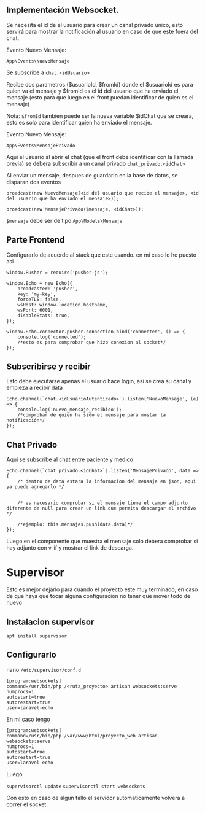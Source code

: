 ## Implementación Websocket.

Se necesita el id de el usuario para crear un canal privado único, esto servirá para mostrar la notificación al usuario en caso de que este fuera del chat.

Evento Nuevo Mensaje:

```
App\Events\NuevoMensaje
```

Se subscribe a `chat.<idUsuario>`

Recibe dos parametros ($usuarioId, $fromId) donde el $usuarioId es para quien va el mensaje y $fromId es el id del usuario que ha enviado el mensaje (esto para que luego en el front puedan identificar de quien es el mensaje)

Nota: `$fromId` tambien puede ser la nueva variable $idChat que se creara, esto es solo para identificar quien ha enviado el mensaje.

Evento Nuevo Mensaje:

```
App\Events\MensajePrivado
```

Aqui el usuario al abrir el chat (que el front debe identificar con la llamada previa) se debera subscribir a un canal privado `chat_privado.<idChat>`

Al enviar un mensaje, despues de guardarlo en la base de datos, se disparan dos eventos

```
broadcast(new NuevoMensaje(<id del usuario que recibe el mensaje>, <id del usuario que ha enviado el mensaje>));

broadcast(new MensajePrivado($mensaje, <idChat>));
```

`$mensaje` debe ser de tipo `App\Models\Mensaje`

## Parte Frontend

Configurarlo de acuerdo al stack que este usando.
en mi caso lo he puesto asi

```
window.Pusher = require('pusher-js');

window.Echo = new Echo({
    broadcaster: 'pusher',
    key: 'my-key',
    forceTLS: false,
    wsHost: window.location.hostname,
    wsPort: 6001,
    disableStats: true,
});

window.Echo.connector.pusher.connection.bind('connected', () => {
    console.log('connected');
    /*esto es para comprobar que hizo conexion al socket*/
});
```

## Subscribirse y recibir

Esto debe ejecutarse apenas el usuario hace login, asi se crea su canal y empieza a recibir data

```
Echo.channel(`chat.<idUsuarioAutenticado>`).listen('NuevoMensaje', (e) => {
    console.log('nuevo_mensaje_recibido');
    /*comprobar de quien ha sido el mensaje para mostar la notificación*/
});

```


## Chat Privado

Aqui se subscribe al chat entre paciente y medico

```
Echo.channel(`chat_privado.<idChat>`).listen('MensajePrivado', data => {
    /* dentro de data estara la informacion del mensaje en json, aqui ya puede agregarlo */


    /* es necesario comprobar si el mensaje tiene el campo adjunto diferente de null para crear un link que permita descargar el archivo */

    /*ejemplo: this.mensajes.push(data.data)*/
});

```

Luego en el componente que muestra el mensaje solo debera comprobar si hay adjunto con v-if y mostrar el link de descarga.

# Supervisor

Esto es mejor dejarlo para cuando el proyecto este muy terminado, en caso de que haya que tocar alguna configuracion no tener que mover todo de nuevo

## Instalacion supervisor
```
apt install supervisor
```

## Configurarlo

nano `/etc/supervisor/conf.d`

```
[program:websockets]
command=/usr/bin/php /<ruta_proyecto> artisan websockets:serve
numprocs=1
autostart=true
autorestart=true
user=laravel-echo
```

En mi caso tengo

```
[program:websockets]
command=/usr/bin/php /var/www/html/proyecto_web artisan websockets:serve
numprocs=1
autostart=true
autorestart=true
user=laravel-echo
```

Luego

`supervisorctl update`
`supervisorctl start websockets`

Con esto en caso de algun fallo el servidor automaticamente volvera a correr el socket.
